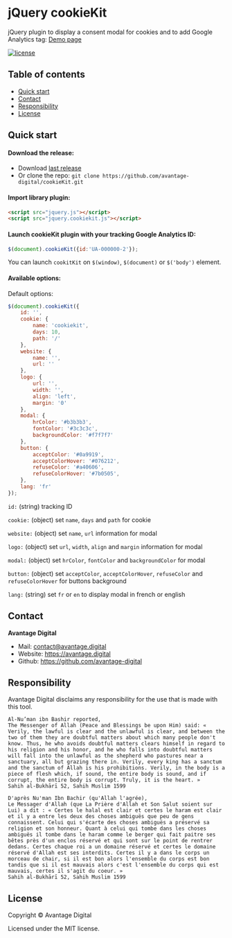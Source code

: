 # jQuery cookieKit

jQuery plugin to display a consent modal for cookies and to add Google Analytics tag: [Demo page](https://avantage.digital/cookiekit/)

[![license](https://img.shields.io/github/license/avantage-digital/cookieKit.svg)](https://github.com/avantage-digital/cookieKit/LICENSE.md)

## Table of contents

- [Quick start](#quick-start)
- [Contact](#contact)
- [Responsibility](#responsibility)
- [License](#license)


## Quick start

#### Download the release:

- Download [last release](https://github.com/avantage-digital/cookieKit/releases/)
- Or clone the repo: `git clone https://github.com/avantage-digital/cookieKit.git`

#### Import library plugin:

```html
<script src="jquery.js"></script>
<script src="jquery.cookiekit.js"></script>
```

#### Launch cookieKit plugin with your tracking Google Analytics ID:

```javascript
$(document).cookieKit({id:'UA-000000-2'});
```

You can launch `cookitKit` on `$(window)`, `$(document)` or `$('body')` element.


#### Available options:

Default options:

```javascript
$(document).cookieKit({
    id: '',
    cookie: {
        name: 'cookiekit',
        days: 10,
        path: '/'
    },
    website: {
        name: '',
        url: ''
    },
    logo: {
        url: '',
        width: '',
        align: 'left',
        margin: '0'
    },
    modal: {
        hrColor: '#b3b3b3',
        fontColor: '#3c3c3c',
        backgroundColor: '#f7f7f7'
    },
    button: {
        acceptColor: '#0a9919',
        acceptColorHover: '#076212',
        refuseColor: '#a40606',
        refuseColorHover: '#7b0505',
    },
    lang: 'fr'
});
```

`id:` (string) tracking ID

`cookie:` (object) set `name`, `days` and `path` for cookie

`website:` (object) set `name`, `url` information for modal

`logo:` (object) set `url`, `width`, `align` and `margin` information for modal

`modal:` (object) set `hrColor`, `fontColor` and `backgroundColor` for modal

`button:` (object) set `acceptColor`, `acceptColorHover`, `refuseColor` and `refuseColorHover` for buttons background

`lang:` (string) set `fr` or `en` to display modal in french or english


## Contact

**Avantage Digital**

- Mail: [contact@avantage.digital](contact@avantage.digital)
- Website: <https://avantage.digital>
- Github: <https://github.com/avantage-digital>

## Responsibility

Avantage Digital disclaims any responsibility for the use that is made with this tool.

```text
Al-Nu’man ibn Bashir reported,
The Messenger of Allah (Peace and Blessings be upon Him) said: « Verily, the lawful is clear and the unlawful is clear, and between the two of them they are doubtful matters about which many people don't know. Thus, he who avoids doubtful matters clears himself in regard to his religion and his honor, and he who falls into doubtful matters will fall into the unlawful as the shepherd who pastures near a sanctuary, all but grazing there in. Verily, every king has a sanctum and the sanctum of Allah is his prohibitions. Verily, in the body is a piece of flesh which, if sound, the entire body is sound, and if corrupt, the entire body is corrupt. Truly, it is the heart. »
Sahih al-Bukhārī 52, Sahih Muslim 1599
```

```text
D'après Nu'man Ibn Bachir (qu'Allah l'agrée),
Le Messager d'Allah (que La Prière d'Allah et Son Salut soient sur Lui) a dit : « Certes le halal est clair et certes le haram est clair et il y a entre les deux des choses ambiguës que peu de gens connaissent. Celui qui s'écarte des choses ambiguës a préservé sa religion et son honneur. Quant à celui qui tombe dans les choses ambiguës il tombe dans le haram comme le berger qui fait paitre ses bêtes près d'un enclos réservé et qui sont sur le point de rentrer dedans. Certes chaque roi a un domaine réservé et certes le domaine réservé d'Allah est ses interdits. Certes il y a dans le corps un morceau de chair, si il est bon alors l'ensemble du corps est bon tandis que si il est mauvais alors c'est l'ensemble du corps qui est mauvais, certes il s'agit du coeur. »
Sahih al-Bukhārī 52, Sahih Muslim 1599
```


## License

Copyright © Avantage Digital

Licensed under the MIT license.